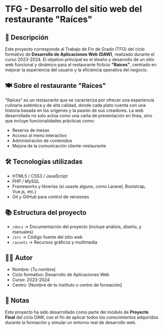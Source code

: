 # TFG - Desarrollo del sitio web del restaurante "Raíces"

## 📄 Descripción

Este proyecto corresponde al Trabajo de Fin de Grado (TFG) del ciclo formativo de **Desarrollo de Aplicaciones Web (DAW)**, realizado durante el curso 2023-2024. El objetivo principal es el diseño y desarrollo de un sitio web funcional y dinámico para el restaurante ficticio **"Raíces"**, centrado en mejorar la experiencia del usuario y la eficiencia operativa del negocio.

## 🍽️ Sobre el restaurante "Raíces"

"Raíces" es un restaurante que se caracteriza por ofrecer una experiencia culinaria auténtica y de alta calidad, donde cada plato cuenta con una historia basada en los orígenes y la pasión de sus creadores. La web desarrollada no solo actúa como una carta de presentación en línea, sino que incluye funcionalidades prácticas como:

- Reserva de mesas
- Acceso al menú interactivo
- Administración de contenidos
- Mejora de la comunicación cliente-restaurante

## 🛠️ Tecnologías utilizadas

- HTML5 / CSS3 / JavaScript
- PHP / MySQL
- Frameworks y librerías (si usaste alguno, como Laravel, Bootstrap, Vue.js, etc.)
- Git y GitHub para control de versiones

## 📚 Estructura del proyecto

- `/docs` → Documentación del proyecto (incluye análisis, diseño, y manuales)
- `/src` → Código fuente del sitio web
- `/assets` → Recursos gráficos y multimedia

## 👨‍💻 Autor

- Nombre: [Tu nombre]
- Ciclo formativo: Desarrollo de Aplicaciones Web
- Curso: 2023-2024
- Centro: [Nombre de tu instituto o centro de formación]

## 📌 Notas

Este proyecto ha sido desarrollado como parte del módulo de **Proyecto Final** del ciclo DAW, con el fin de aplicar todos los conocimientos adquiridos durante la formación y simular un entorno real de desarrollo web.

